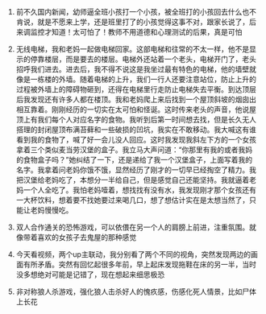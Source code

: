 1. 前不久国内新闻，幼师逼全班小孩打一个小孩，被全班打的小孩回去什么也不肯说，就是不愿来上学，还是班里打了的小孩觉得这事不对，跟家长说了，后来调监控才知道！太可怕了！教师不用道德和心理测试的后果，真是可怕

2. 无线电梯，我和老妈一起做电梯回家。这部电梯和往常的不太一样，他不是显示的停靠楼层，而是要去的楼层。电梯外还站着一个老头，电梯开门了，老头招呼我们进去。进去后，我不得不说这是我坐过最有特色的电梯，他的墙壁就像是一栋楼的外墙。随着电梯的上升，我们一行人还要注意站位，防止上升的过程被外墙上的障碍物砸到，还得在电梯里行走防止电梯失去平衡。到达顶层后我发现还有许多人都在楼顶。我和老妈爬上来后找到一个屋顶斜坡的烟囱出相互靠着。刚刚经历的一切实在太可怕和怪诞。这时传来老头的声音，他说屋顶上有我们每个人对应名字的食物。我听到后第一时间想去找，但是长久无人搭理的封闭屋顶布满苔藓和一些破损的凹坑，我实在不敢移动。我大喊这有谁看到我的食物了，喊了好一会儿没人回应。这时我发现我斜左下方的一个女孩拿着三个类似麦当劳汉堡的盒子。我立马大声问道：“你那里有我的或者我妈的食物盒子吗？”她纠结了一下，还是递给了我一个汉堡盒子，上面写着我的名字。我拿着问老妈你饿不饿，显然经历了刚才的一切早已经掏空了精力。我把汉堡给老妈吃了，本想分一半给自己，但是感觉自己还能坚持。我就逼着老妈一个人全吃了。我怕老妈噎着，想找找有没有水，我发现刚才那个女孩还有一大杯饮料，想着要不找她要过来喝几口，想了想估计实在是太想当然了，只能让老妈慢慢吃。

3. 双人合作通关的恐怖游戏，可以依偎在另一个人的肩膀上前进，注重氛围。就像带着喜欢的女孩子去鬼屋的那种感觉

4. 今天看视频，两个up主联动，我分别看了两个不同的视角，突然发现两边的画面有所矛盾。突然有回忆起很多年前，早上起床发现拖鞋在床的另一半，当时没多想绝对可能是记错了，现在想起来细思极恐

5. 非对称狼人杀游戏，强化狼人击杀好人的愧疚感，伤感化死人情景，比如尸体上长花